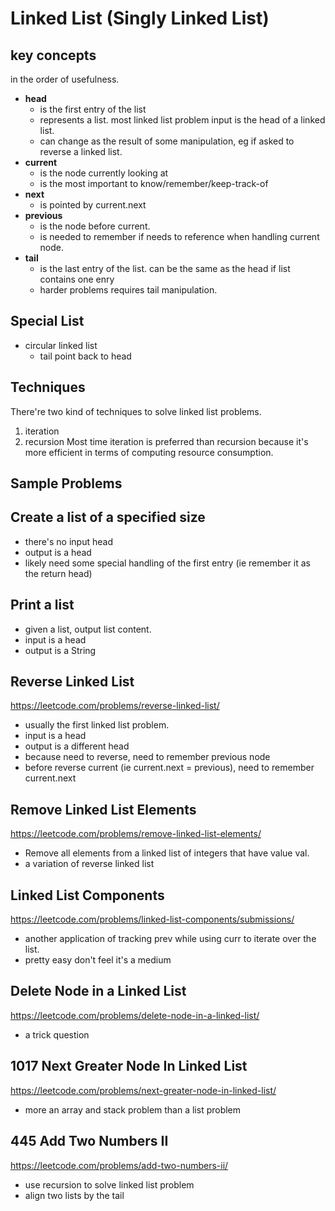 # Linked List (Singly Linked List)
## key concepts
in the order of usefulness.
* **head**
  * is the first entry of the list
  * represents a list. most linked list problem input is the head of a linked list.  
  * can change as the result of some manipulation, eg if asked to reverse a linked list.         
* **current**
  * is the node currently looking at
  * is the most important to know/remember/keep-track-of
* **next**
  * is pointed by current.next
* **previous**
  * is the node before current.
  * is needed to remember if needs to reference when handling current node. 
* **tail**
  * is the last entry of the list. can be the same as the head if list contains one enry
  * harder problems requires tail manipulation. 

## Special List
* circular linked list
  * tail point back to head
 
## Techniques 
There're two kind of techniques to solve linked list problems. 
1. iteration 
2. recursion
Most time iteration is preferred than recursion because it's more efficient in terms of computing resource consumption.


## Sample Problems
## Create a list of a specified size 
* there's no input head
* output is a head 
* likely need some special handling of the first entry (ie remember it as the return head)

## Print a list 
* given a list, output list content. 
* input is a head
* output is a String

## Reverse Linked List
https://leetcode.com/problems/reverse-linked-list/
* usually the first linked list problem.
* input is a head
* output is a different head
* because need to reverse, need to remember previous node
* before reverse current (ie current.next = previous), need to remember current.next

## Remove Linked List Elements
https://leetcode.com/problems/remove-linked-list-elements/  
* Remove all elements from a linked list of integers that have value val.
* a variation of reverse linked list 

## Linked List Components 
https://leetcode.com/problems/linked-list-components/submissions/
* another application of tracking prev while using curr to iterate over the list.
* pretty easy don't feel it's a medium 

## Delete Node in a Linked List
https://leetcode.com/problems/delete-node-in-a-linked-list/
* a trick question 

## 1017 Next Greater Node In Linked List
https://leetcode.com/problems/next-greater-node-in-linked-list/
* more an array and stack problem than a list problem 

## 445 Add Two Numbers II
https://leetcode.com/problems/add-two-numbers-ii/
* use recursion to solve linked list problem
* align two lists by the tail 